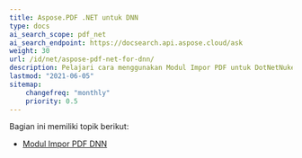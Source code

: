 ```yaml
---
title: Aspose.PDF .NET untuk DNN
type: docs
ai_search_scope: pdf_net
ai_search_endpoint: https://docsearch.api.aspose.cloud/ask
weight: 30
url: /id/net/aspose-pdf-net-for-dnn/
description: Pelajari cara menggunakan Modul Impor PDF untuk DotNetNuke
lastmod: "2021-06-05"
sitemap:
    changefreq: "monthly"
    priority: 0.5
---
```

Bagian ini memiliki topik berikut:

- [Modul Impor PDF DNN](/pdf/id/net/dnn-pdf-import-module)